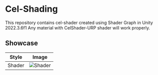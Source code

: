 # Cel-Shading
 
This repository contains cel-shader created using Shader Graph in Unity 2022.3.6f1
Any material with CelShader-URP shader will work properly.

## Showcase
|Style|Image|
|:--:|:--:|
|Shader | ![Shader](.github/Shader.gif)|
